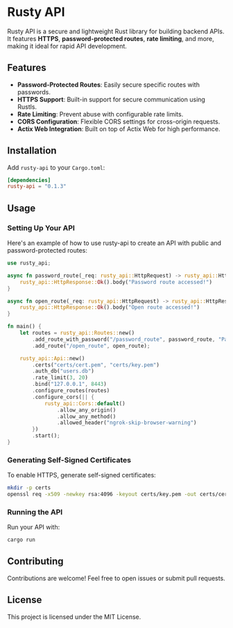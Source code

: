 # Rusty API
Rusty API is a secure and lightweight Rust library for building backend APIs. It features **HTTPS**, **password-protected routes**, **rate limiting**, and more, making it ideal for rapid API development.

## Features
- **Password-Protected Routes**: Easily secure specific routes with passwords.
- **HTTPS Support**: Built-in support for secure communication using Rustls.
- **Rate Limiting**: Prevent abuse with configurable rate limits.
- **CORS Configuration**: Flexible CORS settings for cross-origin requests.
- **Actix Web Integration**: Built on top of Actix Web for high performance.

## Installation
Add `rusty-api` to your `Cargo.toml`:
```toml
[dependencies]
rusty-api = "0.1.3"
```

## Usage
### Setting Up Your API
Here's an example of how to use rusty-api to create an API with public and password-protected routes:
```rust
use rusty_api;

async fn password_route(_req: rusty_api::HttpRequest) -> rusty_api::HttpResponse {
    rusty_api::HttpResponse::Ok().body("Password route accessed!")
}

async fn open_route(_req: rusty_api::HttpRequest) -> rusty_api::HttpResponse {
    rusty_api::HttpResponse::Ok().body("Open route accessed!")
}

fn main() {
    let routes = rusty_api::Routes::new()
        .add_route_with_password("/password_route", password_route, "Password123")
        .add_route("/open_route", open_route);

    rusty_api::Api::new()
        .certs("certs/cert.pem", "certs/key.pem")
        .auth_db("users.db")
        .rate_limit(3, 20)
        .bind("127.0.0.1", 8443)
        .configure_routes(routes)
        .configure_cors(|| {
            rusty_api::Cors::default()
                .allow_any_origin()
                .allow_any_method()
                .allowed_header("ngrok-skip-browser-warning")
        })
        .start();
}
```

### Generating Self-Signed Certificates
To enable HTTPS, generate self-signed certificates:
```bash
mkdir -p certs
openssl req -x509 -newkey rsa:4096 -keyout certs/key.pem -out certs/cert.pem
```

### Running the API
Run your API with:
```bash
cargo run
```

## Contributing
Contributions are welcome! Feel free to open issues or submit pull requests.

## License
This project is licensed under the MIT License.